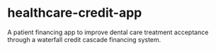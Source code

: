 # healthcare-credit-app
A patient financing app to improve dental care treatment acceptance through a waterfall credit cascade financing system.
